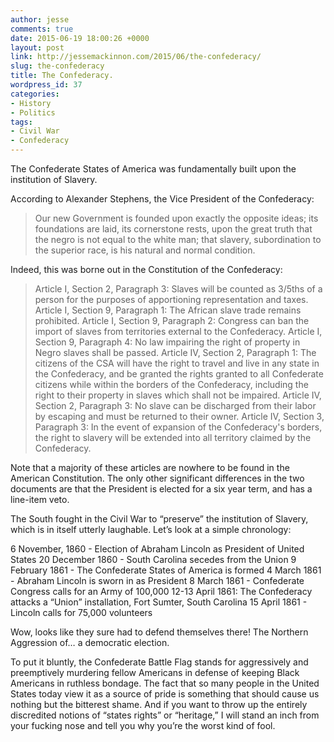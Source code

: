 ```yaml
---
author: jesse
comments: true
date: 2015-06-19 18:00:26 +0000
layout: post
link: http://jessemackinnon.com/2015/06/the-confederacy/
slug: the-confederacy
title: The Confederacy.
wordpress_id: 37
categories:
- History
- Politics
tags:
- Civil War
- Confederacy
---
```


The Confederate States of America was fundamentally built upon the institution of Slavery.

According to Alexander Stephens, the Vice President of the Confederacy:


<blockquote>Our new Government is founded upon exactly the opposite ideas; its foundations are laid, its cornerstone rests, upon the great truth that the negro is not equal to the white man; that slavery, subordination to the superior race, is his natural and normal condition.</blockquote>


Indeed, this was borne out in the Constitution of the Confederacy:


<blockquote>Article I, Section 2, Paragraph 3: Slaves will be counted as 3/5ths of a person for the purposes of apportioning representation and taxes.
Article I, Section 9, Paragraph 1: The African slave trade remains prohibited.
Article I, Section 9, Paragraph 2: Congress can ban the import of slaves from territories external to the Confederacy.
Article I, Section 9, Paragraph 4: No law impairing the right of property in Negro slaves shall be passed.
Article IV, Section 2, Paragraph 1: The citizens of the CSA will have the right to travel and live in any state in the Confederacy, and be granted the rights granted to all Confederate citizens while within the borders of the Confederacy, including the right to their property in slaves which shall not be impaired.
Article IV, Section 2, Paragraph 3: No slave can be discharged from their labor by escaping and must be returned to their owner.
Article IV, Section 3, Paragraph 3: In the event of expansion of the Confederacy's borders, the right to slavery will be extended into all territory claimed by the Confederacy.</blockquote>


Note that a majority of these articles are nowhere to be found in the American Constitution. The only other significant differences in the two documents are that the President is elected for a six year term, and has a line-item veto.

The South fought in the Civil War to “preserve” the institution of Slavery, which is in itself utterly laughable. Let’s look at a simple chronology:

6 November, 1860 - Election of Abraham Lincoln as President of United States
20 December 1860 - South Carolina secedes from the Union
9 February 1861 - The Confederate States of America is formed
4 March 1861 - Abraham Lincoln is sworn in as President
8 March 1861 - Confederate Congress calls for an Army of 100,000
12-13 April 1861: The Confederacy attacks a “Union” installation, Fort Sumter, South Carolina
15 April 1861 - Lincoln calls for 75,000 volunteers

Wow, looks like they sure had to defend themselves there! The Northern Aggression of… a democratic election.

To put it bluntly, the Confederate Battle Flag stands for aggressively and preemptively murdering fellow Americans in defense of keeping Black Americans in ruthless bondage. The fact that so many people in the United States today view it as a source of pride is something that should cause us nothing but the bitterest shame. And if you want to throw up the entirely discredited notions of “states rights” or “heritage,” I will stand an inch from your fucking nose and tell you why you’re the worst kind of fool.
